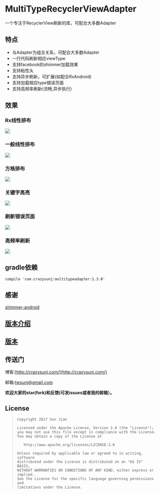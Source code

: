 # MultiTypeRecyclerViewAdapter
一个专注于RecyclerView刷新的库，可配合大多数Adapter

## 特点

* 与Adapter为组合关系，可配合大多数Adapter
* 一行代码刷新相应viewType
* 支持facebook的shimmer加载效果
* 支持粘性头
* 支持异步刷新，可扩展(如配合RxAndroid)
* 支持加载相应type错误页面
* 支持高频率刷新(流畅,异步执行)

## 效果
### Rx线性排布
![](https://github.com/crazysunj/MultiTypeRecyclerViewAdapter/blob/master/img/adapterHelper1.gif)

### 一般线性排布
![](https://github.com/crazysunj/MultiTypeRecyclerViewAdapter/blob/master/img/adapterHelper2.gif)

### 方格排布
![](https://github.com/crazysunj/MultiTypeRecyclerViewAdapter/blob/master/img/adapterHelper3.gif)

### 关键字高亮
![](https://github.com/crazysunj/MultiTypeRecyclerViewAdapter/blob/master/img/adapterHelper4.gif)

### 刷新错误页面
![](https://github.com/crazysunj/MultiTypeRecyclerViewAdapter/blob/master/img/adapterHelper5.gif)

### 高频率刷新
![](https://github.com/crazysunj/MultiTypeRecyclerViewAdapter/blob/master/img/adapterHelper6.gif)

## gradle依赖

```
compile 'com.crazysunj:multitypeadapter:1.3.0'
```

## 感谢

[shimmer-android](https://github.com/facebook/shimmer-android)

## [版本介绍](https://github.com/crazysunj/MultiTypeRecyclerViewAdapter/wiki)

## [版本](https://github.com/crazysunj/MultiTypeRecyclerViewAdapter/releases)

## 传送门

博客:[http://crazysunj.com/](http://crazysunj.com/)

邮箱:twsunj@gmail.com

**欢迎大家的star(fork)和反馈(可发issues或者我的邮箱）。**

## License

> ```
> Copyright 2017 Sun Jian
>
> Licensed under the Apache License, Version 2.0 (the "License");
> you may not use this file except in compliance with the License.
> You may obtain a copy of the License at
>
>    http://www.apache.org/licenses/LICENSE-2.0
>
> Unless required by applicable law or agreed to in writing, software
> distributed under the License is distributed on an "AS IS" BASIS,
> WITHOUT WARRANTIES OR CONDITIONS OF ANY KIND, either express or implied.
> See the License for the specific language governing permissions and
> limitations under the License.
> ```




